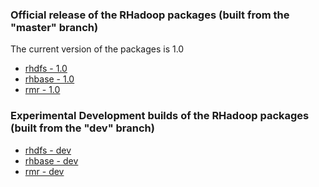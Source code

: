 ### Official release of the RHadoop packages  (built from the "master" branch)
The current version of the packages is 1.0

* [rhdfs - 1.0]()
* [rhbase - 1.0]()
* [rmr - 1.0]()

### Experimental Development builds of the RHadoop packages (built from the "dev" branch)

* [rhdfs - dev]( )
* [rhbase - dev]( )
* [rmr - dev]( )
